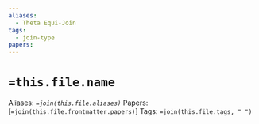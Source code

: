 ```yaml
---
aliases:
  - Theta Equi-Join
tags:
  - join-type
papers:
---
```

# `=this.file.name`
Aliases: _`=join(this.file.aliases)`_
Papers: [`=join(this.file.frontmatter.papers)`]
Tags: `=join(this.file.tags, " ")`




















